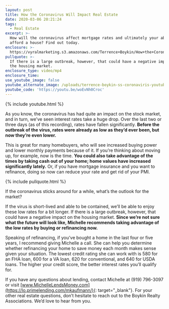 ```yaml
---
layout: post
title: How the Coronavirus Will Impact Real Estate
date: 2020-03-06 20:21:24
tags:
  - Real Estate
excerpt: >-
  How will the coronavirus affect mortgage rates and ultimately your ability to
  afford a house? Find out today.
enclosure: >-
  https://vyralmarketing.s3.amazonaws.com/Terrence+Boykin/How+the+Coronavirus+Will+Impact+Real+Estate.mp4
pullquote: >-
  If there is a large outbreak, however, that could have a negative impact on
  the housing market.
enclosure_type: video/mp4
enclosure_time:
use_youtube_image: false
youtube_alternate_image: /uploads/terrence-boykin-ss-coronaviris-youtube.jpg
youtube_code: 'https://youtu.be/woEvNh0Croc'
---
```


{% include youtube.html %}

As you know, the coronavirus has had quite an impact on the stock market, and in turn, we’ve seen interest rates take a huge drop. Over the last two or three days (as of this recording), rates have fallen significantly. **Before the outbreak of the virus, rates were already as low as they’d ever been, but now they’re even lower.**

This is great for many homebuyers, who will see increased buying power and lower monthly payments because of it. If you’re thinking about moving up, for example, now is the time. **You could also take advantage of the times by taking cash out of your home; home values have increased significantly lately.** Or, if you have mortgage insurance and you want to refinance, doing so now can reduce your rate and get rid of your PMI.

{% include pullquote.html %}

If the coronavirus sticks around for a while, what’s the outlook for the market?

If the virus is short-lived and able to be contained, we’ll be able to enjoy these low rates for a bit longer. If there is a large outbreak, however, that could have a negative impact on the housing market. **Since we’re not sure what the future will look like, Michelle recommends taking advantage of the low rates by buying or refinancing now.**

Speaking of refinancing, if you’ve bought a home in the last four or five years, I recommend giving Michelle a call. She can help you determine whether refinancing your home to save money each month makes sense given your situation. The lowest credit rating she can work with is 580 for an FHA loan, 600 for a VA loan, 620 for conventional, and 640 for USDA loans. The higher your credit score, the better interest rates you’ll qualify for.

If you have any questions about lending, contact Michelle at (919) 796-3097 or visit [www.MichelleLendsMoney.com](https://lo.primelending.com/mkaufmann/){: target="_blank"}. For your other real estate questions, don’t hesitate to reach out to the Boykin Realty Associations. We’d love to hear from you.